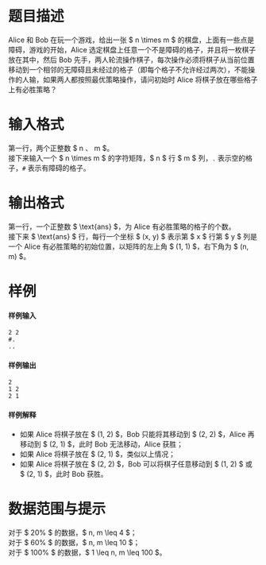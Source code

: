 
# 题目描述

Alice 和 Bob 在玩一个游戏，给出一张 $ n \times m $ 的棋盘，上面有一些点是障碍，游戏的开始，Alice 选定棋盘上任意一个不是障碍的格子，并且将一枚棋子放在其中，然后 Bob 先手，两人轮流操作棋子，每次操作必须将棋子从当前位置移动到一个相邻的无障碍且未经过的格子（即每个格子不允许经过两次），不能操作的人输，如果两人都按照最优策略操作，请问初始时 Alice 将棋子放在哪些格子上有必胜策略？

# 输入格式

第一行，两个正整数 $ n $、$ m $。  
接下来输入一个 $ n \times m $ 的字符矩阵，$ n $ 行 $ m $ 列，`.` 表示空的格子，`#` 表示有障碍的格子。

# 输出格式

第一行，一个正整数 $ \text{ans} $，为 Alice 有必胜策略的格子的个数。  
接下来 $ \text{ans} $ 行，每行一个坐标 $ (x, y) $ 表示第 $ x $ 行第 $ y $ 列是一个 Alice 有必胜策略的初始位置，以矩阵的左上角 $ (1, 1) $，右下角为 $ (n, m) $。

# 样例

#### 样例输入
```plain
2 2
#.
..
```

#### 样例输出
```plain
2
1 2
2 1
```

#### 样例解释
* 如果 Alice 将棋子放在 $ (1, 2) $，Bob 只能将其移动到 $ (2, 2) $，Alice 再移动到 $ (2, 1) $，此时 Bob 无法移动，Alice 获胜；
* 如果 Alice 将棋子放在 $ (2, 1) $，类似以上情况；
* 如果 Alice 将棋子放在 $ (2, 2) $，Bob 可以将棋子任意移动到 $ (1, 2) $ 或 $ (2, 1) $，此时 Bob 获胜。

# 数据范围与提示

对于 $ 20\% $ 的数据，$ n, m \leq 4 $；  
对于 $ 60\% $ 的数据，$ n, m \leq 10 $；  
对于 $ 100\% $ 的数据，$ 1 \leq n, m \leq 100 $。

